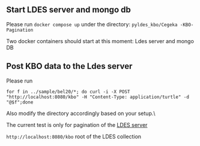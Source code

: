## Start LDES server and mongo db

Please run ```docker compose up``` under the directory: ```pyldes_kbo/Cegeka -KBO-Pagination```

Two docker containers should start at this moment: Ldes server and mongo DB

## Post KBO data to the Ldes server

Please run 

```for f in ../sample/bel20/*; do curl -i -X POST "http://localhost:8080/kbo" -H "Content-Type: application/turtle" -d "@$f";done```

Also modify the directory accordingly based on your setup.\

The current test is only for pagination of the [LDES server](https://github.com/Informatievlaanderen/VSDS-LDESServer4J)

```http://localhost:8080/kbo``` root of the LDES collection
